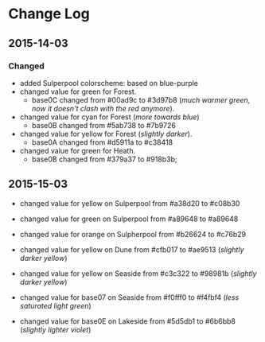 # Change Log

## 2015-14-03
### Changed

- added Sulperpool colorscheme: based on blue-purple
- changed value for green for Forest.
    - base0C changed from #00ad9c to #3d97b8 (_much warmer green, now it doesn't clash with the red anymore_).
- changed value for cyan for Forest (_more towards blue_)
    - base0B changed from #5ab738 to #7b9726
- changed value for yellow for Forest (_slightly darker_).
    - base0A changed from #d5911a to #c38418
- changed value for green for Heath.
    - base0B changed from #379a37 to #918b3b;


## 2015-15-03

- changed value for yellow on Sulperpool from #a38d20 to #c08b30
- changed value for green on Sulperpool from #a89648 to #a89648
- changed value for orange on Sulpherpool from #b26624 to #c76b29

- changed value for yellow on Dune from #cfb017 to #ae9513 (_slightly darker yellow_)
- changed value for yellow on Seaside from #c3c322 to #98981b (_slightly darker yellow_)
- changed value for base07 on Seaside from #f0fff0 to #f4fbf4 (_less saturated light green_)

- changed value for base0E on Lakeside from #5d5db1 to #6b6bb8 (_slightly lighter violet_)

